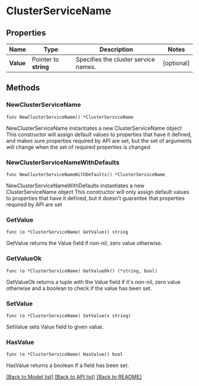 # ClusterServiceName

## Properties

Name | Type | Description | Notes
------------ | ------------- | ------------- | -------------
**Value** | Pointer to **string** | Specifies the cluster service names. | [optional] 

## Methods

### NewClusterServiceName

`func NewClusterServiceName() *ClusterServiceName`

NewClusterServiceName instantiates a new ClusterServiceName object
This constructor will assign default values to properties that have it defined,
and makes sure properties required by API are set, but the set of arguments
will change when the set of required properties is changed

### NewClusterServiceNameWithDefaults

`func NewClusterServiceNameWithDefaults() *ClusterServiceName`

NewClusterServiceNameWithDefaults instantiates a new ClusterServiceName object
This constructor will only assign default values to properties that have it defined,
but it doesn't guarantee that properties required by API are set

### GetValue

`func (o *ClusterServiceName) GetValue() string`

GetValue returns the Value field if non-nil, zero value otherwise.

### GetValueOk

`func (o *ClusterServiceName) GetValueOk() (*string, bool)`

GetValueOk returns a tuple with the Value field if it's non-nil, zero value otherwise
and a boolean to check if the value has been set.

### SetValue

`func (o *ClusterServiceName) SetValue(v string)`

SetValue sets Value field to given value.

### HasValue

`func (o *ClusterServiceName) HasValue() bool`

HasValue returns a boolean if a field has been set.


[[Back to Model list]](../README.md#documentation-for-models) [[Back to API list]](../README.md#documentation-for-api-endpoints) [[Back to README]](../README.md)


